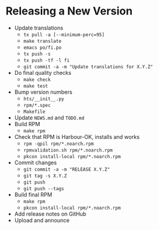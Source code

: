 Releasing a New Version
=======================

* Update translations
    - `tx pull -a [--minimum-perc=95]`
    - `make translate`
    - `emacs po/fi.po`
    - `tx push -s`
    - `tx push -tf -l fi`
    - `git commit -a -m "Update translations for X.Y.Z"`
* Do final quality checks
    - `make check`
    - `make test`
* Bump version numbers
    - `hts/__init__.py`
    - `rpm/*.spec`
    - `Makefile`
* Update `NEWS.md` and `TODO.md`
* Build RPM
    - `make rpm`
* Check that RPM is Harbour-OK, installs and works
    - `rpm -qpil rpm/*.noarch.rpm`
    - `rpmvalidation.sh rpm/*.noarch.rpm`
    - `pkcon install-local rpm/*.noarch.rpm`
* Commit changes
    - `git commit -a -m "RELEASE X.Y.Z"`
    - `git tag -s X.Y.Z`
    - `git push`
    - `git push --tags`
* Build final RPM
    - `make rpm`
    - `pkcon install-local rpm/*.noarch.rpm`
* Add release notes on GitHub
* Upload and announce
